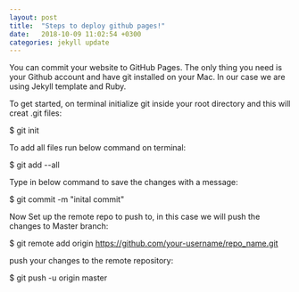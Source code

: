 ```yaml
---
layout: post
title:  "Steps to deploy github pages!"
date:   2018-10-09 11:02:54 +0300
categories: jekyll update
---
```

You can commit your website to GitHub Pages. The only thing you need is your Github account and  have git installed on your Mac. In our case we are using Jekyll template and Ruby.

To get started, on terminal initialize git inside your root directory and this will creat .git files:

$ git init

To add all files run below command on terminal:

$ git add --all

Type in below command to save the changes with a message:

$ git commit -m "inital commit"

Now Set up the remote repo to push to, in this case we will push the changes to Master branch:

$ git remote add origin https://github.com/your-username/repo_name.git

push your changes to the remote repository:

$ git push -u origin master
